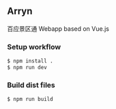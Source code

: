 ## Arryn

百应景区通 Webapp based on Vue.js

### Setup workflow
```bash
$ npm install .
$ npm run dev
```

### Build dist files
```bash
$ npm run build
```